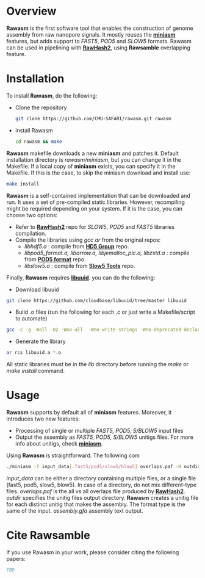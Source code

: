 # Overview
**Rawasm** is the first software tool that enables the construction of genome assembly from raw nanopore signals.
It mostly reuses the **[miniasm](https://github.com/lh3/miniasm)** features, but adds support to _FAST5_, _POD5_ and _SLOW5_ formats.
Rawasm can be used in pipelining with **[RawHash2](https://github.com/CMU-SAFARI/RawHash)**, using **Rawsamble** overlapping feature.

# Installation

To install **Rawasm**, do the following:
* Clone the repository
  ```bash
  git clone https://github.com/CMU-SAFARI/rawasm.git rawasm
  ```
* install Rawasm
  ```bash
  cd rawasm && make
  ```

**Rawasm** makefile downloads a new **miniasm** and patches it. 
Default installation directory is _rawasm/miniasm_, but you can change it in the Makefile.
If a local copy of **miniasm** exists, you can specify it in the Makefile.
If this is the case, to skip the miniasm download and install use:
```bash
make install
```

**Rawasm** is a self-contained implementation that can be downloaded and run. It uses a set of pre-compiled static libraries.
However, recompiling might be required depending on your system. If it is the case, you can choose two options:
- Refer to **[RawHash2](https://github.com/CMU-SAFARI/RawHash)** repo for _SLOW5_, _POD5_ and _FAST5_ libraries compilation.
- Compile the libraries using _gcc ar_ from the original repos:
  - _libhdf5.a_ : compile from **[HD5 Group](https://github.com/HDFGroup/hdf5)** repo.
  - _libpod5_format.a, libarrow.a, libjemalloc_pic.a, libzstd.a_ : compile from **[POD5 format](https://github.com/nanoporetech/pod5-file-format)** repo.
  - _libslow5.a_ : compile from **[Slow5 Tools](https://github.com/hasindu2008/slow5tools)** repo.

Finally, **Rawasm** requires **[libuuid](https://github.com/cloudbase/libuuid/tree/master)**. you can do the following:
- Download libuuid
```bash
git clone https://github.com/cloudbase/libuuid/tree/master libuuid
```
- Build .o files (run the following for each .c or just write a Makefile/script to automate)
```bash
gcc -c -g -Wall -O2 -Wno-all  -Wno-write-strings -Wno-deprecated-declarations -Wcpp -I. file.c -o file.o
```
- Generate the library
```bash
ar rcs libuuid.a *.o
```
All static libraries must be in the _lib_ directory before running the _make_ or _make install_ command.
# Usage

**Rawasm** supports by default all of **miniasm** features. Moreover, it introduces two new features:
- Processing of single or multiple _FAST5, POD5, S/BLOW5_ input files
- Output the assembly as _FAST5, POD5, S/BLOW5_ unitigs files. For more info about unitigs, check **[miniasm](https://github.com/lh3/miniasm)**.

Using **Rawasm** is straightforward. The following com
```bash
./miniasm -f input_data[.fast5/pod5/slow5/blow5] overlaps.paf -H outdir > assembly.gfa
```
_input_data_ can be either a directory containing multiple files, or a single file (fast5, pod5, slow5, blow5). In case of a directory, do not mix different-type files.
_overlaps.paf_ is the all vs all overlaps file produced by **[RawHash2](https://github.com/CMU-SAFARI/RawHash)**.
_outdir_ specifies the unitig files output directory. **Rawasm** creates a unitig file for each distinct unitig that makes the assembly. The format type is the same of the input.
_assembly.gfa_ assembly text output.

# Cite Rawsamble
If you use Rawasm in your work, please consider citing the following papers:

```bibtex
TBD
```
